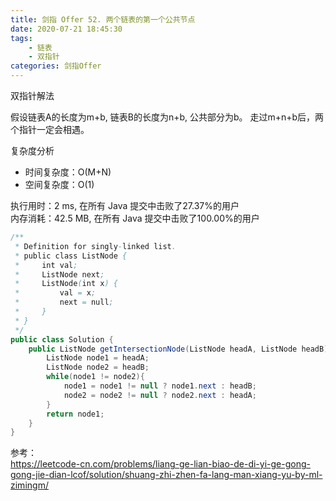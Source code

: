 ```yaml
---
title: 剑指 Offer 52. 两个链表的第一个公共节点
date: 2020-07-21 18:45:30
tags:
    - 链表
    - 双指针
categories: 剑指Offer
---
```


双指针解法

假设链表A的长度为m+b, 链表B的长度为n+b, 公共部分为b。
走过m+n+b后，两个指针一定会相遇。

复杂度分析
- 时间复杂度：O(M+N)
- 空间复杂度：O(1)

执行用时：2 ms, 在所有 Java 提交中击败了27.37%的用户  
内存消耗：42.5 MB, 在所有 Java 提交中击败了100.00%的用户

```java
/**
 * Definition for singly-linked list.
 * public class ListNode {
 *     int val;
 *     ListNode next;
 *     ListNode(int x) {
 *         val = x;
 *         next = null;
 *     }
 * }
 */
public class Solution {
    public ListNode getIntersectionNode(ListNode headA, ListNode headB) {
        ListNode node1 = headA;
        ListNode node2 = headB;
        while(node1 != node2){
            node1 = node1 != null ? node1.next : headB;
            node2 = node2 != null ? node2.next : headA;
        }
        return node1;
    }
}
```

参考：  
https://leetcode-cn.com/problems/liang-ge-lian-biao-de-di-yi-ge-gong-gong-jie-dian-lcof/solution/shuang-zhi-zhen-fa-lang-man-xiang-yu-by-ml-zimingm/